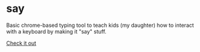 # say

Basic chrome-based typing tool to teach kids (my daughter) how to interact with a keyboard by making it "say" stuff.

[Check it out](http://summerlucas.com/say/)
